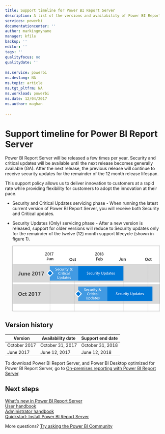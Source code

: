 ```yaml
---
title: Support timeline for Power BI Report Server
description: A list of the versions and availability of Power BI Report Server.
services: powerbi
documentationcenter: ''
author: markingmyname
manager: kfile
backup: ''
editor: ''
tags: ''
qualityfocus: no
qualitydate: ''

ms.service: powerbi
ms.devlang: NA
ms.topic: article
ms.tgt_pltfrm: NA
ms.workload: powerbi
ms.date: 12/04/2017
ms.author: maghan

---
```

# Support timeline for Power BI Report Server
Power BI Report Server will be released a few times per year. Security and critical updates will be available until the next release becomes generally available (GA). After the next release, the previous release will continue to receive security updates for the remainder of the 12 month release lifespan.

This support policy allows us to deliver innovation to customers at a rapid rate while providing flexibility for customers to adopt the innovation at their pace.

* Security and Critical Updates servicing phase - When running the latest current version of Power BI Report Server, you will receive both Security and Critical updates.
* Security Updates (Only) servicing phase - After a new version is released, support for older versions will reduce to Security updates only for the remainder of the twelve (12) month support lifecycle (shown in figure 1).

    ![Graph illustrating the support timeframe](media/support-timeline/report-server-support-timeline.png)

## Version history
| **Version** | **Availability date** | **Support end date** |
| --- | --- | --- |
| October 2017 |October 31, 2017 |October 31, 2018 |
| June 2017 |June 12, 2017 |June 12, 2018 |

To download Power BI Report Server, and Power BI Desktop optimized for Power BI Report Server, go to [On-premises reporting with Power BI Report Server](https://powerbi.microsoft.com/report-server/).

## Next steps
[What's new in Power BI Report Server](whats-new.md)  
[User handbook](user-handbook-overview.md)  
[Administrator handbook](admin-handbook-overview.md)  
[Quickstart: Install Power BI Report Server](quickstart-install-report-server.md)  

More questions? [Try asking the Power BI Community](https://community.powerbi.com/)

